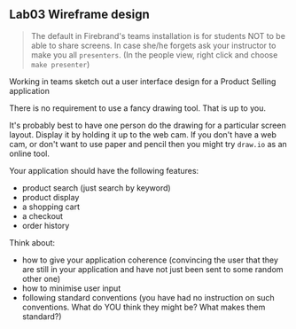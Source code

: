 ## Lab03 Wireframe design

> The default in Firebrand's teams installation is for students NOT to be able to share screens.  In case she/he forgets ask your instructor to make you all `presenters`.  (In the people view, right click and choose `make presenter`) 

Working in teams sketch out a user interface design for a Product Selling application

There is no requirement to use a fancy drawing tool.  That is up to you.

It's probably best to have one person do the drawing for a particular screen layout.  Display it by holding it up to the web cam.  If you don't have a web cam, or don't want to use paper and pencil then you might try `draw.io` as an online tool.

Your application should have the following features:
- product search (just search by keyword)
- product display
- a shopping cart
- a checkout
- order history

Think about:
- how to give your application coherence (convincing the user that they are still in your application and have not just been sent to some random other one)
- how to minimise user input
- following standard conventions (you have had no instruction on such conventions.  What do YOU think they might be?  What makes them standard?)